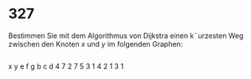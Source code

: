 # 327
Bestimmen Sie mit dem Algorithmus von Dijkstra einen k¨urzesten Weg zwischen den Knoten
$x$ und $y$ im folgenden Graphen:

```tikz

```
x y
e f g
b c d
4
7
2
7
5
3
1
4
2 1
3
1